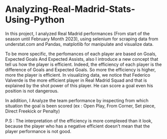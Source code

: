 # Analyzing-Real-Madrid-Stats-Using-Python

In this project, I analyzed Real Madrid performances (From start of the season until February Month 2023), using selenium for scraping data from understat.com 
and Pandas, matplotlib for manipulate and visualize data.

To be more specific, the perfomances of each player are based on Goals, Expected Goals And Expected Assists, also I introduce a new concept that tell us how the player is efficient. Indeed, the efficiency of each player is the difference of Goals and Expected Goals. So more the efficiency is higher, more the player is efficient.
In visualizing data, we notice that Federico Valverde is the more efficient player in Real Madrid Squad and that is explained by the shot power of this player. He can score a goal even his position is not dangerous.

In addition, I Analyze the team performance by inspecting from which situation the goal is been scored (ex : Open Play, From Corner, Set piece, Direct Freekick or Penalty)

P.S : The interpretation of the efficiency is more complexed than it look, because the player who has a negative efficient doesn't mean that the player performance is not good.

